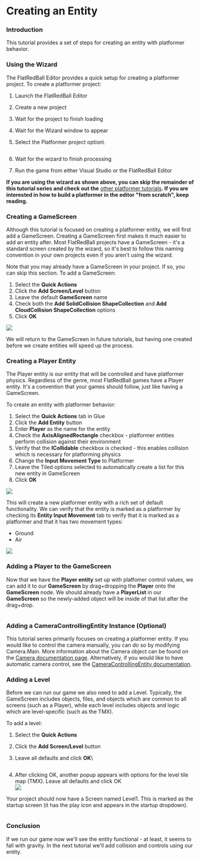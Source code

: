 # Creating an Entity

### Introduction

This tutorial provides a set of steps for creating an entity with platformer behavior.

### Using the Wizard

The FlatRedBall Editor provides a quick setup for creating a platformer project. To create a platformer project:

1. Launch the FlatRedBall Editor
2. Create a new project
3. Wait for the project to finish loading
4. Wait for the Wizard window to appear
5.  Select the Platformer project option\


    <figure><img src="../../../media/2022-10-img_634748f242105.png" alt=""><figcaption></figcaption></figure>
6. Wait for the wizard to finish processing
7. Run the game from either Visual Studio or the FlatRedBall Editor

**If you are using the wizard as shown above, you can skip the remainder of this tutorial series and check out the** [other platformer tutorials](./)**. If you are interested in how to build a platformer in the editor "from scratch", keep reading.**

### Creating a GameScreen

Although this tutorial is focused on creating a platformer entity, we will first add a GameScreen. Creating a GameScreen first makes it much easier to add an entity after. Most FlatRedBall projects have a GameScreen - it's a standard screen created by the wizard, so it's best to follow this naming convention in your own projects even if you aren't using the wizard.

Note that you may already have a GameScreen in your project. If so, you can skip this section. To add a GameScreen:

1. Select the **Quick Actions**
2. Click the **Add Screen/Level** button
3. Leave the default **GameScreen** name
4. Check both the **Add SolidCollision ShapeCollection** and **Add CloudCollision ShapeCollection** options
5. Click **OK**

![](<../../../.gitbook/assets/11\_05 37 20.png>)

We will return to the GameScreen in future tutorials, but having one created before we create entities will speed up the process.

### Creating a Player Entity

The Player entity is our entity that will be controlled and have platformer physics. Regardless of the genre, most FlatRedBall games have a Player entity. It's a convention that your games should follow, just like having a GameScreen.

To create an entity with platformer behavior:

1. Select the **Quick Actions** tab in Glue
2. Click the **Add Entity** button
3. Enter **Player** as the name for the entity
4. Check the **AxisAlignedRectangle** checkbox - platformer entities perform collision against their environment
5. Verify that the **ICollidable** checkbox is checked - this enables collision which is necessary for platforming physics
6. Change the **Input Movement Type** to Platformer
7. Leave the Tiled options selected to automatically create a list for this new entity in GameScreen
8. Click **OK**

![](<../../../.gitbook/assets/11\_05 39 12.png>)

This will create a new platformer entity with a rich set of default functionality. We can verify that the entity is marked as a platformer by checking its **Entity Input Movement** tab to verify that it is marked as a platformer and that it has two movement types:

* Ground
* Air

![](<../../../.gitbook/assets/11\_05 40 26.png>)

### Adding a Player to the GameScreen

Now that we have the **Player entity** set up with platfomer control values, we can add it to our **GameScreen** by drag+dropping the **Player** onto the **GameScreen** node. We should already have a **PlayerList** in our **GameScreen** so the newly-added object will be inside of that list after the drag+drop.

<figure><img src="../../../.gitbook/assets/11_05 42 02.gif" alt=""><figcaption></figcaption></figure>

### Adding a CameraControllingEntity Instance (Optional)

This tutorial series primarily focuses on creating a platformer entity. If you would like to control the camera manually, you can do so by modifying Camera.Main. More information about the Camera object can be found on the [Camera documentation page](../../../api/flatredball/camera/). Alternatively, if you would like to have automatic camera control, see the [CameraControllingEntity documentation](../../../api/flatredball/entities/cameracontrollingentity.md).

### Adding a Level

Before we can run our game we also need to add a Level. Typically, the GameScreen includes objects, files, and objects which are common to all screens (such as a Player), while each level includes objects and logic which are level-specific (such as the TMX).

To add a level:

1. Select the **Quick Actions**
2. Click the **Add Screen/Level** button
3.  Leave all defaults and click **OK**\


    <figure><img src="../../../.gitbook/assets/image (1).png" alt=""><figcaption></figcaption></figure>
4. After clicking OK, another popup appears with options for the level tile map (TMX). Leave all defaults and click OK\
   ![](<../../../.gitbook/assets/image (2).png>)

Your project should now have a Screen named Level1. This is marked as the startup screen (it has the play icon and appears in the startup dropdown).

<figure><img src="../../../.gitbook/assets/image (3).png" alt=""><figcaption></figcaption></figure>

### Conclusion

If we run our game now we'll see the entity functional - at least, it seems to fall with gravity. In the next tutorial we'll add collision and controls using our entity.
